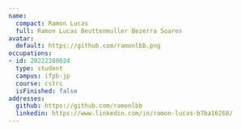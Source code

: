 ```yaml
---
name:
  compact: Ramon Lucas
  full: Ramon Lucas Beuttenmuller Bezerra Soares
avatar:
  default: https://github.com/ramonlbb.png
occupations:
- id: 20222380024
  type: student
  campus: ifpb-jp
  course: cstrc
  isFinished: false
addresses:
  github: https://github.com/ramonlbb
  linkedin: https://www.linkedin.com/in/ramon-lucas-b7ba16268/
---
```

